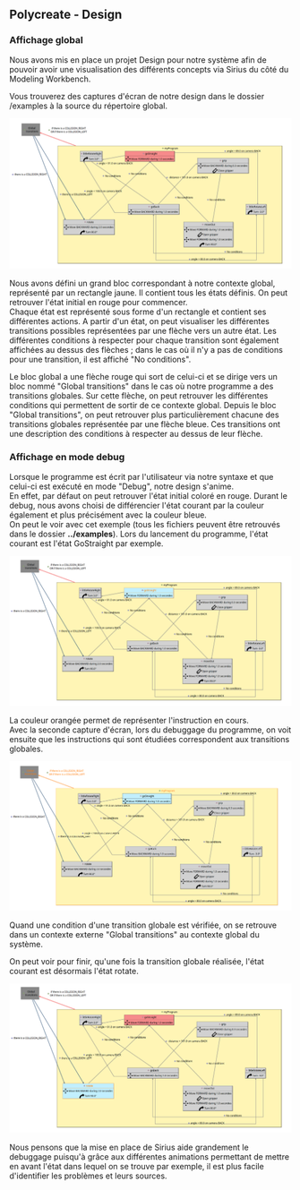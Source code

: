 ## Polycreate - Design 

### Affichage global
Nous avons mis en place un projet Design pour notre système afin de pouvoir avoir une visualisation des différents concepts via Sirius du côté du Modeling Workbench.

Vous trouverez des captures d'écran de notre design dans le dossier /examples à la source du répertoire global.

![Exemple avec Sirius](../examples/sirius-with-example1.png)

Nous avons défini un grand bloc correspondant à notre contexte global, représenté par un rectangle jaune. Il contient tous les états définis. On peut retrouver l'état initial en rouge pour commencer. <br>
Chaque état est représenté sous forme d'un rectangle et contient ses différentes actions. 
A partir d'un état, on peut visualiser les différentes transitions possibles représentées par une flèche vers un autre état. Les différentes conditions à respecter pour chaque transition sont également affichées au dessus des flèches ; dans le cas où il n'y a pas de conditions pour une transition, il est affiché "No conditions".

Le bloc global a une flèche rouge qui sort de celui-ci et se dirige vers un bloc nommé "Global transitions" dans le cas où notre programme a des transitions globales. Sur cette flèche, on peut retrouver les différentes conditions qui permettent de sortir de ce contexte global. Depuis le bloc "Global transitions", on peut retrouver plus particulièrement chacune des transitions globales représentée par une flèche bleue. Ces transitions ont une description des conditions à respecter au dessus de leur flèche.

### Affichage en mode debug
Lorsque le programme est écrit par l'utilisateur via notre syntaxe et que celui-ci est exécuté en mode "Debug", notre design s'anime. <br>
En effet, par défaut on peut retrouver l'état initial coloré en rouge. Durant le debug, nous avons choisi de différencier l'état courant par la couleur également et plus précisément avec la couleur bleue. <br>
On peut le voir avec cet exemple (tous les fichiers peuvent être retrouvés dans le dossier **../examples**). Lors du lancement du programme, l'état courant est l'état GoStraight par exemple.

![Image](../examples/sirius-with-example1-debug1.png)

La couleur orangée permet de représenter l'instruction en cours. <br>
Avec la seconde capture d'écran, lors du debuggage du programme, on voit ensuite que les instructions qui sont étudiées correspondent aux transitions globales.

![Image](../examples/sirius-with-example1-debug2.png)

Quand une condition d'une transition globale est vérifiée, on se retrouve dans un contexte externe "Global transitions" au contexte global du système. <br>

On peut voir pour finir, qu'une fois la transition globale réalisée, l'état courant est désormais l'état rotate.

![Image](../examples/sirius-with-example1-debug3.png)

Nous pensons que la mise en place de Sirius aide grandement le debuggage puisqu'à grâce aux différentes animations permettant de mettre en avant l'état dans lequel on se trouve par exemple, il est plus facile d'identifier les problèmes et leurs sources.